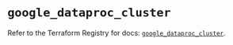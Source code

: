 # `google_dataproc_cluster`

Refer to the Terraform Registry for docs: [`google_dataproc_cluster`](https://registry.terraform.io/providers/hashicorp/google/6.19.0/docs/resources/dataproc_cluster).

